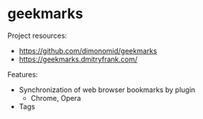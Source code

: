 # geekmarks

Project resources:

- https://github.com/dimonomid/geekmarks
- https://geekmarks.dmitryfrank.com/

Features:

- Synchronization of web browser bookmarks by plugin
  - Chrome, Opera
- Tags
